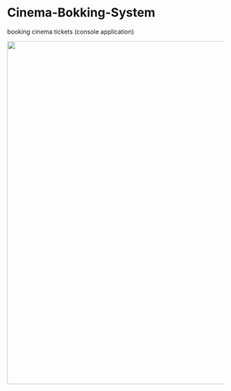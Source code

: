 # Cinema-Bokking-System
booking cinema tickets (console application)


<!-- <strong>   </strong>  -->


   <img src = "https://user-images.githubusercontent.com/94145850/162757611-90401090-3cfd-44c3-92a3-81ac0bfe8599.png" width="1300" height="800"/>

